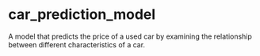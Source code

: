 # car_prediction_model

A model that predicts the price of a used car by examining the relationship between
different characteristics of a car.
